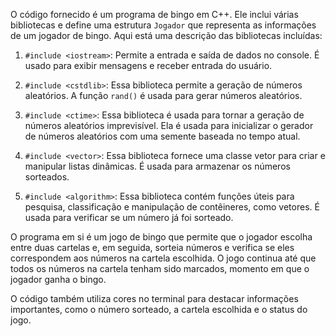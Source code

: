 O código fornecido é um programa de bingo em C++. Ele inclui várias bibliotecas e define uma estrutura `Jogador` que representa as informações de um jogador de bingo. Aqui está uma descrição das bibliotecas incluídas:

1. `#include <iostream>`: Permite a entrada e saída de dados no console. É usado para exibir mensagens e receber entrada do usuário.

2. `#include <cstdlib>`: Essa biblioteca permite a geração de números aleatórios. A função `rand()` é usada para gerar números aleatórios.

3. `#include <ctime>`: Essa biblioteca é usada para tornar a geração de números aleatórios imprevisível. Ela é usada para inicializar o gerador de números aleatórios com uma semente baseada no tempo atual.

4. `#include <vector>`: Essa biblioteca fornece uma classe vetor para criar e manipular listas dinâmicas. É usada para armazenar os números sorteados.

5. `#include <algorithm>`: Essa biblioteca contém funções úteis para pesquisa, classificação e manipulação de contêineres, como vetores. É usada para verificar se um número já foi sorteado.

O programa em si é um jogo de bingo que permite que o jogador escolha entre duas cartelas e, em seguida, sorteia números e verifica se eles correspondem aos números na cartela escolhida. O jogo continua até que todos os números na cartela tenham sido marcados, momento em que o jogador ganha o bingo.

O código também utiliza cores no terminal para destacar informações importantes, como o número sorteado, a cartela escolhida e o status do jogo.
